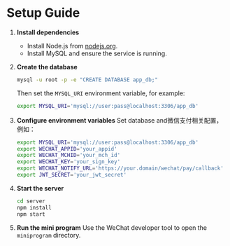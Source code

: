 # Setup Guide

1. **Install dependencies**
   - Install Node.js from [nodejs.org](https://nodejs.org/).
   - Install MySQL and ensure the service is running.
2. **Create the database**
   ```bash
   mysql -u root -p -e "CREATE DATABASE app_db;"
   ```
   Then set the `MYSQL_URI` environment variable, for example:
   ```bash
   export MYSQL_URI='mysql://user:pass@localhost:3306/app_db'
   ```
3. **Configure environment variables**
   Set database and微信支付相关配置，例如：
   ```bash
   export MYSQL_URI='mysql://user:pass@localhost:3306/app_db'
   export WECHAT_APPID='your_appid'
   export WECHAT_MCHID='your_mch_id'
   export WECHAT_KEY='your_sign_key'
   export WECHAT_NOTIFY_URL='https://your.domain/wechat/pay/callback'
   export JWT_SECRET='your_jwt_secret'
   ```

4. **Start the server**
   ```bash
   cd server
   npm install
   npm start
   ```

5. **Run the mini program**
   Use the WeChat developer tool to open the `miniprogram` directory.
